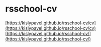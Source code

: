 # rsschool-cv

[https://kislypavel.github.io/rsschool-cv/cv](https://kislypavel.github.io/rsschool-cv/cv)
[https://kislypavel.github.io/rsschool-cv/](https://kislypavel.github.io/rsschool-cv/)
